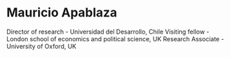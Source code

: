 # Mauricio Apablaza
Director of research - Universidad del Desarrollo, Chile 
Visiting fellow - London school of economics and political science, UK 
Research Associate - University of Oxford, UK 

